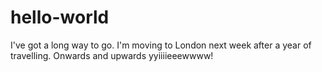 # hello-world
I've got a long way to go.
I'm moving to London next week after a year of travelling.
Onwards and upwards yyiiiieeewwww!
